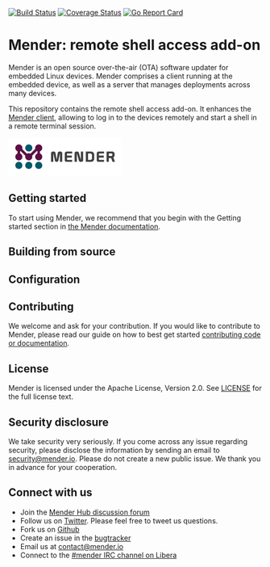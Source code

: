 [![Build Status](https://gitlab.com/Northern.tech/Mender/mender-connect/badges/master/pipeline.svg)](https://gitlab.com/Northern.tech/Mender/mender-connect/pipelines)
[![Coverage Status](https://coveralls.io/repos/github/mendersoftware/mender-connect/badge.svg?branch=master)](https://coveralls.io/github/mendersoftware/mender-connect?branch=master)
[![Go Report Card](https://goreportcard.com/badge/github.com/mendersoftware/mender-connect)](https://goreportcard.com/report/github.com/mendersoftware/mender-connect)

Mender: remote shell access add-on
==================================

Mender is an open source over-the-air (OTA) software updater for embedded Linux
devices. Mender comprises a client running at the embedded device, as well as
a server that manages deployments across many devices.

This repository contains the remote shell access add-on. It enhances the
[Mender client](https://github.com/mendersoftware/mender), allowing to log in
to the devices remotely and start a shell in a remote terminal session.

![Mender logo](https://raw.githubusercontent.com/mendersoftware/mender/master/mender_logo.png)


## Getting started

To start using Mender, we recommend that you begin with the Getting started
section in [the Mender documentation](https://docs.mender.io/).


## Building from source

## Configuration

## Contributing

We welcome and ask for your contribution. If you would like to contribute to Mender, please read our guide on how to best get started [contributing code or
documentation](https://github.com/mendersoftware/mender/blob/master/CONTRIBUTING.md).

## License

Mender is licensed under the Apache License, Version 2.0. See
[LICENSE](https://github.com/mendersoftware/mender-connect/blob/master/LICENSE) for the
full license text.

## Security disclosure

We take security very seriously. If you come across any issue regarding
security, please disclose the information by sending an email to
[security@mender.io](security@mender.io). Please do not create a new public
issue. We thank you in advance for your cooperation.

## Connect with us

* Join the [Mender Hub discussion forum](https://hub.mender.io)
* Follow us on [Twitter](https://twitter.com/mender_io). Please
  feel free to tweet us questions.
* Fork us on [Github](https://github.com/mendersoftware)
* Create an issue in the [bugtracker](https://northerntech.atlassian.net/projects/MEN)
* Email us at [contact@mender.io](mailto:contact@mender.io)
* Connect to the [#mender IRC channel on Libera](https://web.libera.chat/?#mender)

